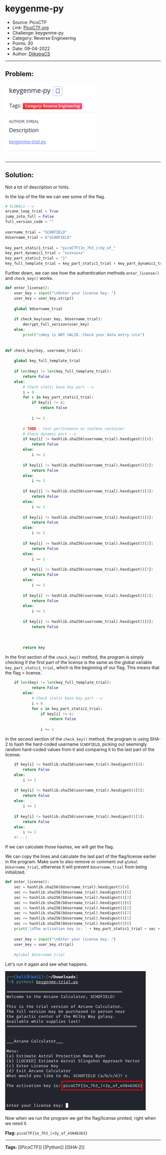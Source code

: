 # keygenme-py
* Source: PicoCTF
* Link: [PicoCTF.org](https://picoctf.org/)
* Challenge: keygenme-py
* Category: Reverse Engineering
* Points: 30
* Date: 09-04-2022
* Author: [DjikstraCS](https://github.com/DjikstraCS)

---
## Problem:
![](./attachments/Pasted%20image%2020220409185530.png)

---
## Solution:
Not a lot of description or hints. 

In the top of the file we can see some of the flag.

```py
# GLOBALS --v
arcane_loop_trial = True
jump_into_full = False
full_version_code = ""

username_trial = "SCHOFIELD"
bUsername_trial = b"SCHOFIELD"

key_part_static1_trial = "picoCTF{1n_7h3_|<3y_of_"
key_part_dynamic1_trial = "xxxxxxxx"
key_part_static2_trial = "}"
key_full_template_trial = key_part_static1_trial + key_part_dynamic1_trial + key_part_static2_trial
```

Further down, we can see how the authentication methods `enter_license()` and `check_key()` works.

```py
def enter_license():
    user_key = input("\nEnter your license key: ")
    user_key = user_key.strip()

    global bUsername_trial
    
    if check_key(user_key, bUsername_trial):
        decrypt_full_version(user_key)
    else:
        print("\nKey is NOT VALID. Check your data entry.\n\n")


def check_key(key, username_trial):

    global key_full_template_trial

    if len(key) != len(key_full_template_trial):
        return False
    else:
        # Check static base key part --v
        i = 0
        for c in key_part_static1_trial:
            if key[i] != c:
                return False

            i += 1

        # TODO : test performance on toolbox container
        # Check dynamic part --v
        if key[i] != hashlib.sha256(username_trial).hexdigest()[4]:
            return False
        else:
            i += 1

        if key[i] != hashlib.sha256(username_trial).hexdigest()[5]:
            return False
        else:
            i += 1

        if key[i] != hashlib.sha256(username_trial).hexdigest()[3]:
            return False
        else:
            i += 1

        if key[i] != hashlib.sha256(username_trial).hexdigest()[6]:
            return False
        else:
            i += 1

        if key[i] != hashlib.sha256(username_trial).hexdigest()[2]:
            return False
        else:
            i += 1

        if key[i] != hashlib.sha256(username_trial).hexdigest()[7]:
            return False
        else:
            i += 1

        if key[i] != hashlib.sha256(username_trial).hexdigest()[1]:
            return False
        else:
            i += 1

        if key[i] != hashlib.sha256(username_trial).hexdigest()[8]:
            return False



        return key
```

In the first section of the `check_key()` method, the program is simply checking if the first part of the license is the same as the global variable `key_part_static1_trial`, which is the beginning of our flag. This means that the flag = license.

```py
	if len(key) != len(key_full_template_trial):
			return False
		else:
			# Check static base key part --v
			i = 0
			for c in key_part_static1_trial:
				if key[i] != c:
					return False

				i += 1
```

In the second section of the `check_key()` method, the program is using SHA-2 to hash the hard-coded username `SCHOFIELD`, picking out seemingly random hard-coded values from it and comparing it to the last part of the license.

```py        
	if key[i] != hashlib.sha256(username_trial).hexdigest()[4]:
		return False
	else:
		i += 1

	if key[i] != hashlib.sha256(username_trial).hexdigest()[5]:
		return False
	else:
		i += 1
		
	if key[i] != hashlib.sha256(username_trial).hexdigest()[3]:
        return False
   	else:
        i += 1
    #(...)
```

If we can calculate those hashes, we will get the flag. 

We can copy the lines and calculate the last part of the flag/license earlier in the program. Make sure to also remove or comment out `global bUsername_trial`, otherwise it will prevent `bUsername_trial` from being initialized.

```py
def enter_license():
    sec = hashlib.sha256(bUsername_trial).hexdigest()[4]
    sec += hashlib.sha256(bUsername_trial).hexdigest()[5]
    sec += hashlib.sha256(bUsername_trial).hexdigest()[3]
    sec += hashlib.sha256(bUsername_trial).hexdigest()[6]
    sec += hashlib.sha256(bUsername_trial).hexdigest()[2]
    sec += hashlib.sha256(bUsername_trial).hexdigest()[7]
    sec += hashlib.sha256(bUsername_trial).hexdigest()[1]
    sec += hashlib.sha256(bUsername_trial).hexdigest()[8]
    print('\nThe activation key is: ' + key_part_static1_trial + sec + key_part_static2_trial + '\n\n')
    
    user_key = input("\nEnter your license key: ")
    user_key = user_key.strip()

    #global bUsername_trial
```

Let's run it again and see what happens. 

![](./attachments/Pasted%20image%2020220409210716.png)

Now when we run the program we get the flag/license printed, right when we need it. 

**Flag:** `picoCTF{1n_7h3_|<3y_of_e584b363}`

---
**Tags:** [[PicoCTF]] [[Python]] [[SHA-2]]